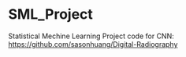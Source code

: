 # SML_Project
Statistical Mechine Learning Project
code for CNN: https://github.com/sasonhuang/Digital-Radiography

